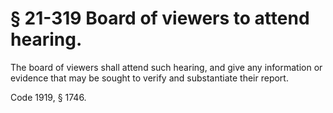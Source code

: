 # § 21-319 Board of viewers to attend hearing.

<p>The board of viewers shall attend such hearing, and give any information or evidence that may be sought to verify and substantiate their report.</p><p>Code 1919, § 1746.</p>